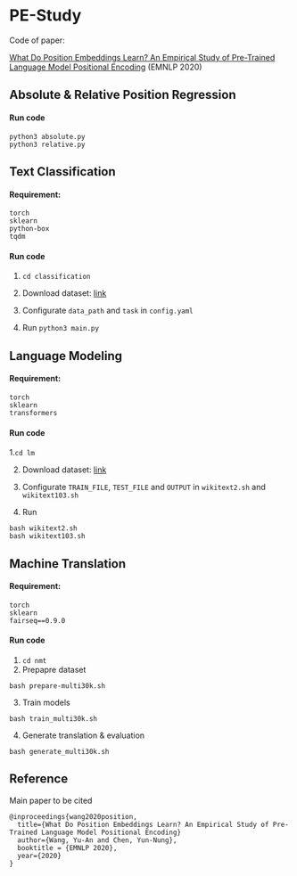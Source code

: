 # PE-Study
Code of paper:

[What Do Position Embeddings Learn? An Empirical Study of Pre-Trained Language Model Positional Encoding](https://arxiv.org/abs/2010.04903) (EMNLP 2020)

## Absolute & Relative Position Regression
#### Run code
```
python3 absolute.py
python3 relative.py
```

## Text Classification
#### Requirement:
```
torch
sklearn
python-box
tqdm
```
#### Run code
1. ```cd classification```

2. Download dataset: [link](https://github.com/AcademiaSinicaNLPLab/sentiment_dataset)

3. Configurate `data_path` and `task` in `config.yaml`

4. Run
```python3 main.py```

## Language Modeling
#### Requirement:
```
torch
sklearn
transformers
```
#### Run code
1.```cd lm```

2. Download dataset: [link](https://www.salesforce.com/products/einstein/ai-research/the-wikitext-dependency-language-modeling-dataset/)

3. Configurate `TRAIN_FILE`, `TEST_FILE` and `OUTPUT` in `wikitext2.sh` and `wikitext103.sh`

4. Run
```
bash wikitext2.sh
bash wikitext103.sh
```

## Machine Translation

#### Requirement:
```
torch
sklearn
fairseq==0.9.0
```
#### Run code
1. ```cd nmt```
2. Prepapre dataset
```
bash prepare-multi30k.sh
```
3. Train models
```
bash train_multi30k.sh
```
4. Generate translation & evaluation
```
bash generate_multi30k.sh
```

## Reference
Main paper to be cited
```
@inproceedings{wang2020position,
  title={What Do Position Embeddings Learn? An Empirical Study of Pre-Trained Language Model Positional Encoding}
  author={Wang, Yu-An and Chen, Yun-Nung},
  booktitle = {EMNLP 2020},
  year={2020}
}
```
